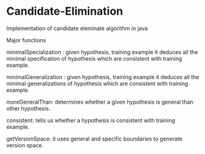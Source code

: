 # Candidate-Elimination

Implementation of candidate eleminate algorithm in java

Major functions

minimalSpecialization : given hypothesis, training example it deduces all the minimal specification of hypothesis which are consistent with training example.

minimalGeneralization : given hypothesis, training example it deduces all the minimal generalizations of hypothesis which are consistent with training example.

moreGeneralThan: determines whether a given hypothesis is general than other hypothesis.

consistent: tells us whether a hypothesis is consistent with training example.

getVersionSpace: it uses general and specific boundaries to generate version space.
